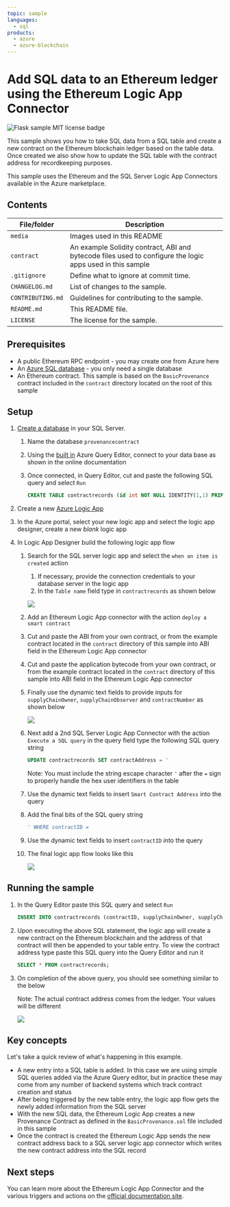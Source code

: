 ```yaml
---
topic: sample
languages:
  - sql
products:
  - azure
  - azure-blockchain	
---
```


# Add SQL data to an Ethereum ledger using the Ethereum Logic App Connector

![Flask sample MIT license badge](https://img.shields.io/badge/license-MIT-green.svg)

This sample shows you how to take SQL data from a SQL table and create a new contract on the Ethereum blockchain ledger based on the table data. Once created we also show how to update the SQL table with the contract address for recordkeeping purposes. 

This sample uses the Ethereum and the SQL Server Logic App Connectors available in the Azure marketplace. 

## Contents

| File/folder | Description |
|-------------|-------------|
| `media` | Images used in this README |
| `contract` | An example Solidity contract, ABI and bytecode files used to configure the logic apps used in this sample |
| `.gitignore` | Define what to ignore at commit time. |
| `CHANGELOG.md` | List of changes to the sample. |
| `CONTRIBUTING.md` | Guidelines for contributing to the sample. |
| `README.md` | This README file. |
| `LICENSE`   | The license for the sample. |

## Prerequisites

- A public Ethereum RPC endpoint - you may create one from Azure here
- An [Azure SQL database](https://docs.microsoft.com/en-us/azure/sql-database/sql-database-technical-overview) - you only need a single database
- An Ethereum contract. This sample is based on the  `BasicProvenance` contract included in the `contract` directory located on the root of this sample

## Setup

1. [Create a database](https://docs.microsoft.com/en-us/azure/sql-database/sql-database-single-database-get-started) in your SQL Server.

    1. Name the database `provenancecontract`

    2. Using the [built in](https://docs.microsoft.com/en-us/azure/sql-database/sql-database-single-database-get-started#query-the-database) Azure Query Editor, connect to your data base as shown in the online documentation

    3. Once connected, in Query Editor, cut and paste the following SQL query and select `Run`

        ```sql
        CREATE TABLE contractrecords (id int NOT NULL IDENTITY(1,1) PRIMARY KEY, contractID VARCHAR(50), supplyChainOwner VARCHAR(50), supplyChainObserver VARCHAR(50), contractAddress VARCHAR(50));
        ```

2. Create a new [Azure Logic App](https://docs.microsoft.com/en-us/azure/logic-apps/quickstart-create-first-logic-app-workflow) 

3. In the Azure portal, select your new logic app and select the logic app designer, create a new *blank* logic app

4. In Logic App Designer build the following logic app flow

    1. Search for the SQL server logic app and select the `when an item is created` action

        1. If necessary, provide the connection credentials to your database server in the logic app
        2. In the `Table name` field type in `contractrecords` as shown below

        ![](./media/SQLDetails.png)

    2. Add an Ethereum Logic App connector with the action `deploy a smart contract` 

    3. Cut and paste the ABI from your own contract, or from the example contract located in the `contract` directory of this sample into ABI field in the Ethereum Logic App connector

    4. Cut and paste the application bytecode from your own contract, or from the example contract located in the `contract` directory of this sample into ABI field in the Ethereum Logic App connector

    5. Finally use the dynamic text fields to provide inputs for `supplyChainOwner`, `supplyChainObserver` and `contractNumber` as shown below

        ![](./media/EthereumLADetails.png)

    6. Next add a 2nd SQL Server Logic App Connector with the action `Execute a SQL query` in the query field type the following SQL query string

        ```sql
        UPDATE contractrecords SET contractAddress = '
        ```

        Note: You must include the string escape character `'` after the `=` sign to properly handle the hex user identifiers in the table

    7. Use the dynamic text fields to insert  `Smart Contract Address` into the query

    8. Add the final bits of the SQL query string

        ```sql
        ' WHERE contractID =
        ```

    9. Use the dynamic text fields to insert `contractID` into the query

    10. The final logic app flow looks like this

        ![](./media/LAflow.PNG)

        


## Running the sample

1. In the Query Editor paste this SQL query and select `Run`

   ```sql 
   INSERT INTO contractrecords (contractID, supplyChainOwner, supplyChainObserver) VALUES (1234, '0x9a5773d9ec637f21a3007deb8c876c77b6fbb0ec', '0x9a5773d9ec637f21a3007deb8c876c77b6fbb0ec');
   ```

2. Upon executing the above SQL statement, the logic app will create a new contract on the Ethereum blockchain and the address of that contract will then be appended to your table entry. To view the contract address type paste this SQL query into the Query Editor and run it

   ```sql
   SELECT * FROM contractrecords;
   ```

3. On completion of the above query, you should see something similar to the below

   Note: The actual contract address comes from the ledger. Your values will be different

   ![](./media/SQLResult.png)


## Key concepts

Let's take a quick review of what's happening in this example. 

* A new entry into a SQL table is added. In this case we are using simple SQL queries added via the Azure Query editor, but in practice these may come from any number of backend systems which track contract creation and status
* After being triggered by the new table entry, the logic app flow gets the newly added information from the SQL server
* With the new SQL data, the Ethereum Logic App creates a new Provenance Contract as defined in the `BasicProvenance.sol` file included in this sample
* Once the contract is created the Ethereum Logic App sends the new contract address back to a SQL server logic app connector which writes the new contract address into the SQL record


## Next steps

You can learn more about the Ethereum Logic App Connector and the various triggers and actions on the [official documentation site](https://docs.microsoft.com/en-us/connectors/blockchainethereum/).
